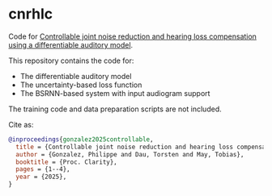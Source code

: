 # cnrhlc

Code for [Controllable joint noise reduction and hearing loss compensation using a differentiable auditory model]().

This repository contains the code for:
- The differentiable auditory model
- The uncertainty-based loss function
- The BSRNN-based system with input audiogram support

The training code and data preparation scripts are not included.

Cite as:

```bibtex
@inproceedings{gonzalez2025controllable,
  title = {Controllable joint noise reduction and hearing loss compensation using a differentiable auditory model},
  author = {Gonzalez, Philippe and Dau, Torsten and May, Tobias},
  booktitle = {Proc. Clarity},
  pages = {1--4},
  year = {2025},
}
```
